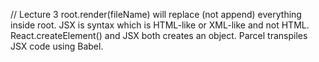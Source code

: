 // Lecture 3
root.render(fileName) will replace (not append) everything inside root.
JSX is syntax which is HTML-like or XML-like and not HTML.
React.createElement() and JSX both creates an object.
Parcel transpiles JSX code using Babel.
